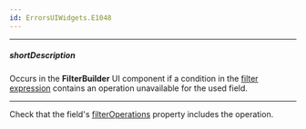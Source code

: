 ```yaml
---
id: ErrorsUIWidgets.E1048
---
```

---
##### shortDescription
Occurs in the **FilterBuilder** UI component if a condition in the [filter expression](/api-reference/10%20UI%20Widgets/dxFilterBuilder/1%20Configuration/value.md '/Documentation/ApiReference/UI_Components/dxFilterBuilder/Configuration/#value') contains an operation unavailable for the used field.

---
Check that the field's [filterOperations](/api-reference/_hidden/dxFilterBuilderField/filterOperations.md '/Documentation/ApiReference/UI_Components/dxFilterBuilder/Configuration/fields/#filterOperations') property includes the operation.